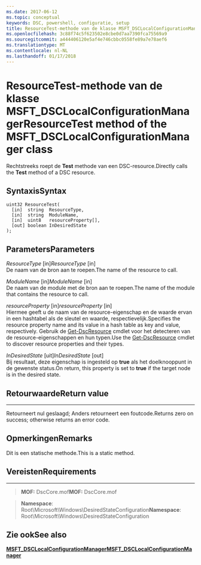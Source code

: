 ```yaml
---
ms.date: 2017-06-12
ms.topic: conceptual
keywords: DSC, powershell, configuratie, setup
title: ResourceTest-methode van de klasse MSFT_DSCLocalConfigurationManager
ms.openlocfilehash: 3c88f74c5f623502e8cbe0d7aa7390fca75569a9
ms.sourcegitcommit: a444406120e5af4e746cbbc0558fe89a7e78aef6
ms.translationtype: MT
ms.contentlocale: nl-NL
ms.lasthandoff: 01/17/2018
---
```

# <a name="resourcetest-method-of-the-msftdsclocalconfigurationmanager-class"></a><span data-ttu-id="83ef8-103">ResourceTest-methode van de klasse MSFT_DSCLocalConfigurationManager</span><span class="sxs-lookup"><span data-stu-id="83ef8-103">ResourceTest method of the MSFT_DSCLocalConfigurationManager class</span></span>

<span data-ttu-id="83ef8-104">Rechtstreeks roept de **Test** methode van een DSC-resource.</span><span class="sxs-lookup"><span data-stu-id="83ef8-104">Directly calls the **Test** method of a DSC resource.</span></span>

<a name="syntax"></a><span data-ttu-id="83ef8-105">Syntaxis</span><span class="sxs-lookup"><span data-stu-id="83ef8-105">Syntax</span></span>
------

```mof
uint32 ResourceTest(
  [in]  string  ResourceType,
  [in]  string  ModuleName,
  [in]  uint8   resourceProperty[],
  [out] boolean InDesiredState
);
```

<a name="parameters"></a><span data-ttu-id="83ef8-106">Parameters</span><span class="sxs-lookup"><span data-stu-id="83ef8-106">Parameters</span></span>
----------

<span data-ttu-id="83ef8-107">*ResourceType* \[in\]</span><span class="sxs-lookup"><span data-stu-id="83ef8-107">*ResourceType* \[in\]</span></span>  
<span data-ttu-id="83ef8-108">De naam van de bron aan te roepen.</span><span class="sxs-lookup"><span data-stu-id="83ef8-108">The name of the resource to call.</span></span>

<span data-ttu-id="83ef8-109">*ModuleName* \[in\]</span><span class="sxs-lookup"><span data-stu-id="83ef8-109">*ModuleName* \[in\]</span></span>  
<span data-ttu-id="83ef8-110">De naam van de module met de bron aan te roepen.</span><span class="sxs-lookup"><span data-stu-id="83ef8-110">The name of the module that contains the resource to call.</span></span>

<span data-ttu-id="83ef8-111">*resourceProperty* \[in\]</span><span class="sxs-lookup"><span data-stu-id="83ef8-111">*resourceProperty* \[in\]</span></span>  
<span data-ttu-id="83ef8-112">Hiermee geeft u de naam van de resource-eigenschap en de waarde ervan in een hashtabel als de sleutel en waarde, respectievelijk.</span><span class="sxs-lookup"><span data-stu-id="83ef8-112">Specifies the resource property name and its value in a hash table as key and value, respectively.</span></span> <span data-ttu-id="83ef8-113">Gebruik de [Get-DscResource](https://technet.microsoft.com/en-us/library/dn521625.aspx) cmdlet voor het detecteren van de resource-eigenschappen en hun typen.</span><span class="sxs-lookup"><span data-stu-id="83ef8-113">Use the [Get-DscResource](https://technet.microsoft.com/en-us/library/dn521625.aspx) cmdlet to discover resource properties and their types.</span></span>

<span data-ttu-id="83ef8-114">*InDesiredState* \[uit\]</span><span class="sxs-lookup"><span data-stu-id="83ef8-114">*InDesiredState* \[out\]</span></span>  
<span data-ttu-id="83ef8-115">Bij resultaat, deze eigenschap is ingesteld op **true** als het doelknooppunt in de gewenste status.</span><span class="sxs-lookup"><span data-stu-id="83ef8-115">On return, this property is set to **true** if the target node is in the desired state.</span></span>

## <a name="return-value"></a><span data-ttu-id="83ef8-116">Retourwaarde</span><span class="sxs-lookup"><span data-stu-id="83ef8-116">Return value</span></span>
------------

<span data-ttu-id="83ef8-117">Retourneert nul geslaagd; Anders retourneert een foutcode.</span><span class="sxs-lookup"><span data-stu-id="83ef8-117">Returns zero on success; otherwise returns an error code.</span></span>

## <a name="remarks"></a><span data-ttu-id="83ef8-118">Opmerkingen</span><span class="sxs-lookup"><span data-stu-id="83ef8-118">Remarks</span></span>

<span data-ttu-id="83ef8-119">Dit is een statische methode.</span><span class="sxs-lookup"><span data-stu-id="83ef8-119">This is a static method.</span></span>

## <a name="requirements"></a><span data-ttu-id="83ef8-120">Vereisten</span><span class="sxs-lookup"><span data-stu-id="83ef8-120">Requirements</span></span>
------------
><span data-ttu-id="83ef8-121">**MOF:** DscCore.mof</span><span class="sxs-lookup"><span data-stu-id="83ef8-121">**MOF:** DscCore.mof</span></span>

><span data-ttu-id="83ef8-122">**Namespace**: Root\Microsoft\Windows\DesiredStateConfiguration</span><span class="sxs-lookup"><span data-stu-id="83ef8-122">**Namespace**: Root\Microsoft\Windows\DesiredStateConfiguration</span></span>


## <a name="see-also"></a><span data-ttu-id="83ef8-123">Zie ook</span><span class="sxs-lookup"><span data-stu-id="83ef8-123">See also</span></span>


[<span data-ttu-id="83ef8-124">**MSFT_DSCLocalConfigurationManager**</span><span class="sxs-lookup"><span data-stu-id="83ef8-124">**MSFT_DSCLocalConfigurationManager**</span></span>](msft-dsclocalconfigurationmanager.md)


 

 



